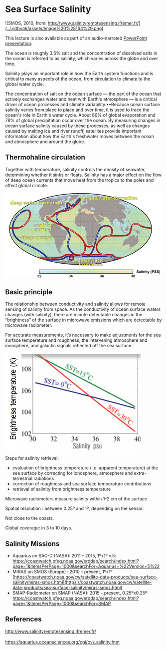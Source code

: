 # Sea Surface Salinity

![SMOS, 2010, from: http://www.salinityremotesensing.ifremer.fr/](../.gitbook/assets/image%20%28164%29.png)

This lecture is also available as part of an audio-narrated [PowerPoint presentation](https://oceanwatch.pifsc.noaa.gov/files/hawaii2020/05-Salinity-Winds-Altimetry.pptx).

The ocean is roughly 3.5% salt and the concentration of dissolved salts in the ocean is referred to as salinity, which varies across the globe and over time.

Salinity plays an important role in how the Earth system functions and is critical to many aspects of the ocean, from circulation to climate to the global water cycle.

The concentration of salt on the ocean surface — the part of the ocean that actively exchanges water and heat with Earth's atmosphere — is a critical driver of ocean processes and climate variability.••Because ocean surface salinity varies from place to place and over time, it is used to trace the ocean's role in Earth's water cycle. About 86% of global evaporation and 78% of global precipitation occur over the ocean. By measuring changes in ocean surface salinity caused by these processes, as well as changes caused by melting ice and river runoff, satellites provide important information about how the Earth's freshwater moves between the ocean and atmosphere and around the globe.

## Thermohaline circulation

Together with temperature, salinity controls the density of seawater, determining whether it sinks or floats. Salinity has a major effect on the flow of deep ocean currents that move heat from the tropics to the poles and affect global climate.

![](../.gitbook/assets/image%20%28106%29.png)

## Basic principle

The relationship between conductivity and salinity allows for remote sensing of salinity from space. As the conductivity of ocean surface waters changes \(with salinity\), there are minute detectable changes in the “brightness” of the surface in microwave emissions which are detectable by microwave radiometer.

For accurate measurements, it’s necessary to make adjustments for the sea surface temperature and roughness, the intervening atmosphere and ionosphere, and galactic signals reflected off the sea surface.

![](../.gitbook/assets/image%20%2849%29.png)

Steps for salinity retrieval: 

* evaluation of brightness temperature \(i.e. apparent temperature\) at the sea surface by correcting for ionosphere, atmosphere and extra-terrestrial radiations 
* correction of roughness and sea surface temperature contributions 
* retrieval of salinity from brightness temperature

Microwave radiometers measure salinity within 1-2 cm of the surface

Spatial resolution : between 0.25º and 1º, depending on the sensor.

Not close to the coasts.

Global coverage: in 3 to 10 days.

## Salinity Missions

* Aquarius on SAC-D \(NASA\):                 2011 – 2015, 1ºx1º  v.5: [https](https://coastwatch.pfeg.noaa.gov/erddap/search/index.html?page=1&itemsPerPage=1000&searchFor=Aquarius+%22Version+5%22)[://coastwatch.pfeg.noaa.gov/erddap/search/index.html?page=1&itemsPerPage=1000&searchFor=Aquarius+%](https://coastwatch.pfeg.noaa.gov/erddap/search/index.html?page=1&itemsPerPage=1000&searchFor=Aquarius+%22Version+5%22)[22Version+5%22](https://coastwatch.pfeg.noaa.gov/erddap/search/index.html?page=1&itemsPerPage=1000&searchFor=Aquarius+%22Version+5%22) 
* MIRAS on SMOS \(Europe\) : 2010 – present, 1ºx1º  [https://coastwatch.noaa.gov/cw/satellite-data-products/sea-surface-salinity/miras-smos.html](https://coastwatch.noaa.gov/cw/satellite-data-products/sea-surface-salinity/miras-smos.html) 
* SMAP-Radiometer on SMAP \(NASA\):  2015 – present, 0.25ºx0.25º  [https://](https://coastwatch.pfeg.noaa.gov/erddap/search/index.html?page=1&itemsPerPage=1000&searchFor=SMAP)[coastwatch.pfeg.noaa.gov/erddap/search/index.html?page=1&itemsPerPage=1000&searchFor=SMAP](https://coastwatch.pfeg.noaa.gov/erddap/search/index.html?page=1&itemsPerPage=1000&searchFor=SMAP)

## References

[http://www.salinityremotesensing.ifremer.fr/  
](http://www.salinityremotesensing.ifremer.fr/
)  
[https://aquarius.oceansciences.org/cgi/ov\_salinity.htm  
](https://aquarius.oceansciences.org/cgi/ov_salinity.htm
)

